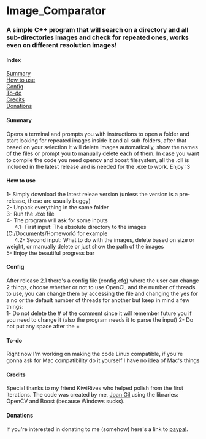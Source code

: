 # Image_Comparator  

### A simple C++ program that will search on a directory and all sub-directories images and check for repeated ones, works even on different resolution images!

#### Index
[Summary](#summary)  
[How to use](#how-to-use)  
[Config](#config)  
[To-do](#to-do)  
[Credits](#credits)  
[Donations](#donations)
  
#### Summary  
Opens a terminal and prompts you with instructions to open a folder and start looking for repeated images inside it and all sub-folders, after that based on your selection it will delete images automatically, show the names of the files or prompt you to manually delete each of them. In case you want to compile the code you need opencv and boost filesystem, all the .dll is included in the latest release and is needed for the .exe to work. Enjoy :3  
  
#### How to use  
1- Simply download the latest releae version (unless the version is a pre-release, those are usually buggy)  
2- Unpack everything in the same folder  
3- Run the .exe file  
4- The program will ask for some inputs  
   4.1- First input: The absolute directory to the images (C:/Documents/Homework) for example  
   4.2- Second input: What to do with the images, delete based on size or weight, or manually delete or just show the path of the images  
5- Enjoy the beautiful progress bar   
  
#### Config
After release 2.1 there's a config file (config.cfg) where the user can change 2 things, choose whether or not to use OpenCL and the number of threads to use, you can change them by accessing the file and changing the yes for a no or the default number of threads for another but keep in mind a few things:  
1- Do not delete the # of the comment since it will remember future you if you need to change it (also the program needs it to parse the input)
2- Do not put any space after the =
  
#### To-do
Right now I'm working on making the code Linux compatible, if you're gonna ask for Mac compatibility do it yourself I have no idea of Mac's things
  
#### Credits  
Special thanks to my friend KiwiRives who helped polish from the first iterations. The code was created by me, [Joan Gil](https://www.linkedin.com/in/joan-gil-rigo-a65536184/) using the libraries: OpenCV and Boost (because Windows sucks).  
  
#### Donations  
If you're interested in donating to me (somehow) here's a link to [paypal](https://www.paypal.me/jgil99).
